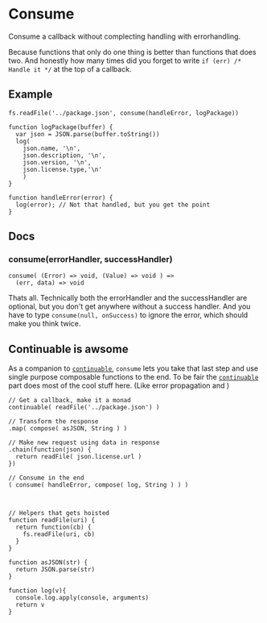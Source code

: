 # Consume

Consume a callback without complecting handling with errorhandling.

Because functions that only do one thing is better than functions that does two. And honestly how many times did you forget to write `if (err) /* Handle it */` at the top of a callback.

## Example

    fs.readFile('../package.json', consume(handleError, logPackage))

    function logPackage(buffer) {
      var json = JSON.parse(buffer.toString())
      log(
        json.name, '\n',
        json.description, '\n',
        json.version, '\n',
        json.license.type,'\n'
        )
    }

    function handleError(error) {
      log(error); // Not that handled, but you get the point
    }

## Docs

### consume(errorHandler, successHandler)

    consume( (Error) => void, (Value) => void ) =>
      (err, data) => void

Thats all. Technically both the errorHandler and the successHandler are optional, but you don't get anywhere without a success handler. And you have to type `consume(null, onSuccess)` to ignore the error, which should make you think twice.

## Continuable is awsome

As a companion to [`continuable`][continuable], `consume` lets you take that last step and use single purpose composable functions to the end. To be fair the [`continuable`][continuable] part does most of the cool stuff here. (Like error propagation and )

    // Get a callback, make it a monad
    continuable( readFile('../package.json') )

    // Transform the response
    .map( compose( asJSON, String ) )

    // Make new request using data in response
    .chain(function(json) {
      return readFile( json.license.url )
    })

    // Consume in the end
    ( consume( handleError, compose( log, String ) ) )



    // Helpers that gets hoisted
    function readFile(uri) {
      return function(cb) {
        fs.readFile(uri, cb)
      }
    }
    
    function asJSON(str) {
      return JSON.parse(str)
    }
    
    function log(v){
      console.log.apply(console, arguments)
      return v
    }


[continuable]: https://npmjs.org/package/continuable
